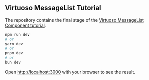 ## Virtuoso MessageList Tutorial

The repository contains the final stage of the [Virtuoso MessageList Component tutorial](https://virtuoso.dev/virtuoso-message-list/tutorial/intro/).

```bash
npm run dev
# or
yarn dev
# or
pnpm dev
# or
bun dev
```

Open [http://localhost:3000](http://localhost:3000) with your browser to see the result.
